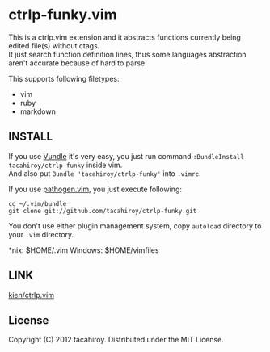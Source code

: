 ctrlp-funky.vim
============

This is a ctrlp.vim extension and it abstracts functions currently being edited file(s) without ctags.  
It just search function definition lines, thus some languages abstraction aren't accurate because of hard to parse.

This supports following filetypes:
* vim
* ruby
* markdown

INSTALL
----------
If you use [Vundle](https://github.com/gmarik/vundle.git) it's very easy, you just run command `:BundleInstall tacahiroy/ctrlp-funky` inside vim.  
And also put `Bundle 'tacahiroy/ctrlp-funky'` into `.vimrc`.

If you use [pathogen.vim](https://github.com/tpope/vim-pathogen), you just execute following:

    cd ~/.vim/bundle
    git clone git://github.com/tacahiroy/ctrlp-funky.git

You don't use either plugin management system, copy `autoload` directory to your `.vim` directory.

\*nix: $HOME/.vim
Windows: $HOME/vimfiles


LINK
--------------

[kien/ctrlp.vim](https://github.com/kien/ctrlp.vim)

License
-------

Copyright (C) 2012 tacahiroy. Distributed under the MIT License.

